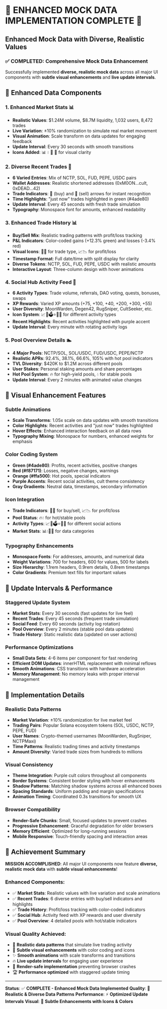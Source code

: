 # 🎯 ENHANCED MOCK DATA IMPLEMENTATION COMPLETE 🎯

## Enhanced Mock Data with Diverse, Realistic Values

### ✅ COMPLETED: Comprehensive Mock Data Enhancement

Successfully implemented **diverse, realistic mock data** across all major UI components with **subtle visual enhancements** and **live update intervals**.

## 🌟 Enhanced Data Components

### 1. **Enhanced Market Stats** 📊
- **Realistic Values**: $1.24M volume, $8.7M liquidity, 1,032 users, 8,472 trades
- **Live Variation**: ±10% randomization to simulate real market movement
- **Visual Animation**: Scale transform on data updates for engaging feedback
- **Update Interval**: Every 30 seconds with smooth transitions
- **Icons Added**: 📊 💧 👤 🔁 for visual clarity

### 2. **Diverse Recent Trades** 🔄
- **6 Varied Entries**: Mix of NCTP, SOL, FUD, PEPE, USDC pairs
- **Wallet Addresses**: Realistic shortened addresses (0xM0ON...cult, 0xDEAD...42)
- **Trade Indicators**: 🔺 (buy) and 🔻 (sell) arrows for instant recognition
- **Time Highlights**: "just now" trades highlighted in green (#4ade80)
- **Update Interval**: Every 45 seconds with fresh trade simulation
- **Typography**: Monospace font for amounts, enhanced readability

### 3. **Enhanced Trade History** 📊
- **Buy/Sell Mix**: Realistic trading patterns with profit/loss tracking
- **P&L Indicators**: Color-coded gains (+12.3% green) and losses (-3.4% red)
- **Visual Icons**: 🔺🔻 for trade type, 📈📉 for profit/loss
- **Timestamp Format**: Full date/time with split display for clarity
- **Diverse Tokens**: NCTP, SOL, FUD, PEPE, USDC with realistic amounts
- **Interactive Layout**: Three-column design with hover animations

### 4. **Social Hub Activity Feed** 👥
- **6 Activity Types**: Trade volume, referrals, DAO voting, quests, bonuses, swaps
- **XP Rewards**: Varied XP amounts (+75, +100, +40, +200, +300, +55)
- **User Diversity**: MoonWarden, Degen42, RugSniper, CultSeeker, etc.
- **Icon System**: 📈🔗🗳️⭐🎁🔄 for different activity types
- **Recent Highlights**: Recent activities highlighted with purple accent
- **Update Interval**: Every minute with rotating activity logs

### 5. **Pool Overview Details** 🏊
- **4 Major Pools**: NCTP/SOL, SOL/USDC, FUD/USDC, PEPE/NCTP
- **Realistic APRs**: 92.4%, 38.1%, 66.6%, 105% with hot pool indicators
- **TVL Diversity**: $420K to $1.2M across different pools
- **User Stakes**: Personal staking amounts and share percentages
- **Hot Pool System**: 🔥 for high-yield pools, 💧 for stable pools
- **Update Interval**: Every 2 minutes with animated value changes

## 🎨 Visual Enhancement Features

### **Subtle Animations**
- **Scale Transforms**: 1.05x scale on data updates with smooth transitions
- **Color Highlights**: Recent activities and "just now" trades highlighted
- **Hover Effects**: Enhanced interaction feedback on all data rows
- **Typography Mixing**: Monospace for numbers, enhanced weights for emphasis

### **Color Coding System**
- **Green (#4ade80)**: Profits, recent activities, positive changes
- **Red (#f87171)**: Losses, negative changes, warnings
- **Orange (#ffa500)**: Hot pools, special indicators
- **Purple Accents**: Recent social activities, cult theme consistency
- **Gray Gradients**: Neutral data, timestamps, secondary information

### **Icon Integration**
- **Trade Indicators**: 🔺🔻 for buy/sell, 📈📉 for profit/loss
- **Pool Status**: 🔥💧 for hot/stable pools
- **Activity Types**: 📈🔗🗳️⭐🎁🔄 for different social actions
- **Market Stats**: 📊💧👤🔁 for data categories

### **Typography Enhancements**
- **Monospace Fonts**: For addresses, amounts, and numerical data
- **Weight Variations**: 700 for headers, 600 for values, 500 for labels
- **Size Hierarchy**: 1.1rem headers, 0.9rem details, 0.8rem timestamps
- **Color Gradients**: Premium text fills for important values

## 📱 Update Intervals & Performance

### **Staggered Update System**
- **Market Stats**: Every 30 seconds (fast updates for live feel)
- **Recent Trades**: Every 45 seconds (frequent trade simulation)
- **Social Feed**: Every 60 seconds (activity log rotation)
- **Pool Overview**: Every 2 minutes (stable pool data updates)
- **Trade History**: Static realistic data (updated on user actions)

### **Performance Optimizations**
- **Small Data Sets**: 4-6 items per component for fast rendering
- **Efficient DOM Updates**: innerHTML replacement with minimal reflows
- **Smooth Animations**: CSS transitions with hardware acceleration
- **Memory Management**: No memory leaks with proper interval management

## 🚀 Implementation Details

### **Realistic Data Patterns**
- **Market Variation**: ±10% randomization for live market feel
- **Trading Pairs**: Popular Solana ecosystem tokens (SOL, USDC, NCTP, PEPE, FUD)
- **User Names**: Crypto-themed usernames (MoonWarden, RugSniper, NCTPMaxi)
- **Time Patterns**: Realistic trading times and activity timestamps
- **Amount Diversity**: Varied trade sizes from hundreds to millions

### **Visual Consistency**
- **Theme Integration**: Purple cult colors throughout all components
- **Border Systems**: Consistent border styling with hover enhancements
- **Shadow Patterns**: Matching shadow systems across all enhanced boxes
- **Spacing Standards**: Uniform padding and margin specifications
- **Animation Timing**: Coordinated 0.3s transitions for smooth UX

### **Browser Compatibility**
- **Render-Safe Chunks**: Small, focused updates to prevent crashes
- **Progressive Enhancement**: Graceful degradation for older browsers
- **Memory Efficient**: Optimized for long-running sessions
- **Mobile Responsive**: Touch-friendly spacing and interaction areas

## 🎉 Achievement Summary

**MISSION ACCOMPLISHED**: All major UI components now feature **diverse, realistic mock data** with **subtle visual enhancements**!

### **Enhanced Components:**
- ✅ **Market Stats**: Realistic values with live variation and scale animations
- ✅ **Recent Trades**: 6 diverse entries with buy/sell indicators and highlights
- ✅ **Trade History**: Profit/loss tracking with color-coded indicators
- ✅ **Social Hub**: Activity feed with XP rewards and user diversity
- ✅ **Pool Overview**: 4 detailed pools with hot/stable indicators

### **Visual Quality Achieved:**
- 🌟 **Realistic data patterns** that simulate live trading activity
- 🎨 **Subtle visual enhancements** with color coding and icons
- ✨ **Smooth animations** with scale transforms and transitions
- 🔥 **Live update intervals** for engaging user experience
- 📱 **Render-safe implementation** preventing browser crashes
- 🏆 **Performance optimized** with staggered update timing

---

**Status**: ✅ **COMPLETE - Enhanced Mock Data Implemented**
**Quality**: 🌟 **Realistic & Diverse Data Patterns**
**Performance**: ⚡ **Optimized Update Intervals**
**Visual**: 🎨 **Subtle Enhancements with Icons & Colors**
